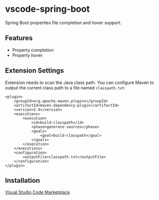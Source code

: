 # vscode-spring-boot

Spring Boot properties file completion and hover support.

## Features

- Property completion
- Property hover

## Extension Settings

Extension needs to scan the Java class path. You can configure Maven to output the current class path to a file named `classpath.txt`:

```
<plugin>
	<groupId>org.apache.maven.plugins</groupId>
	<artifactId>maven-dependency-plugin</artifactId>
	<version>2.9</version>
	<executions>
		<execution>
			<id>build-classpath</id>
			<phase>generate-sources</phase>
			<goals>
				<goal>build-classpath</goal>
			</goals>
		</execution>
	</executions>
	<configuration>
		<outputFile>classpath.txt</outputFile>
	</configuration>
</plugin>
```

## Installation

[Visual Studio Code Marketplace](https://marketplace.visualstudio.com/items?itemName=ecmel.vscode-spring-boot)
